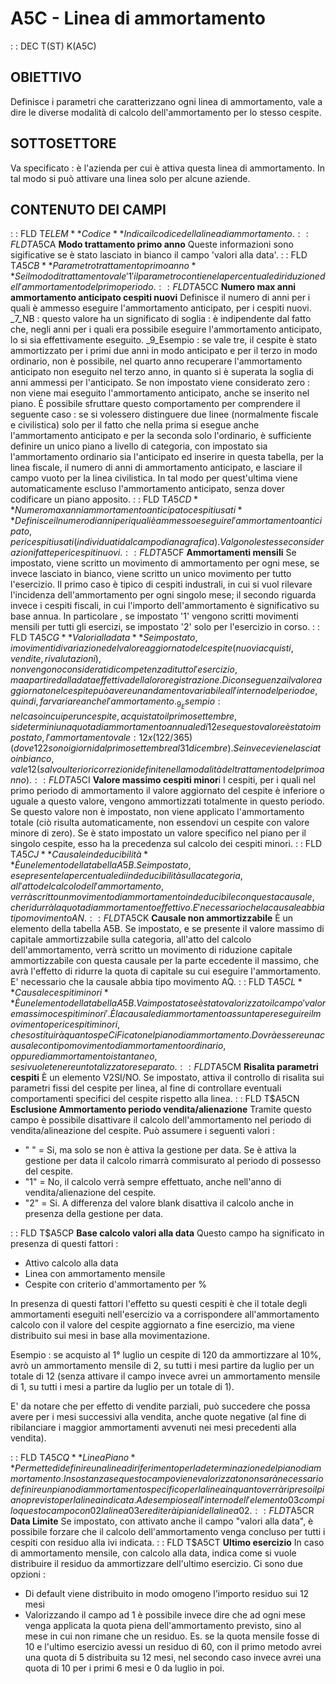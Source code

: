 # A5C - Linea di ammortamento
 :  : DEC T(ST) K(A5C)
## OBIETTIVO
Definisce i parametri che caratterizzano ogni linea di ammortamento, vale a dire le diverse modalità di calcolo dell'ammortamento per lo stesso cespite.
## SOTTOSETTORE
Va specificato :  è l'azienda per cui è attiva questa linea di ammortamento. In tal modo si può attivare una linea solo per alcune aziende.
## CONTENUTO DEI CAMPI
 :  : FLD T$ELEM **Codice**
Indica il codice della linea di ammortamento.
 :  : FLD T$A5CA **Modo trattamento primo anno**
Queste informazioni sono sigificative se è stato lasciato in bianco il campo 'valori alla data'.
 :  : FLD T$A5CB **Parametro trattamento primo anno**
Se il modo di trattamento vale '1' il parametro contiene la percentuale di riduzione dell'ammortamento del primo periodo.
 :  : FLD T$A5CC **Numero max anni ammortamento anticipato cespiti nuovi**
Definisce il numero di anni per i quali è ammesso eseguire l'ammortamento anticipato, per i cespiti nuovi.
_7_NB :  questo valore ha un significato di soglia :  è indipendente dal fatto che, negli anni per i quali era possibile eseguire l'ammortamento anticipato, lo si sia effettivamente eseguito.
_9_Esempio :  se vale tre, il cespite è stato ammortizzato per i primi due anni in modo anticipato e per il terzo in modo ordinario, non è possibile, nel quarto anno recuperare l'ammortamento anticipato non eseguito nel terzo anno, in quanto si è superata la soglia di anni ammessi per l'anticipato.
Se non impostato viene considerato zero :  non viene mai eseguito l'ammortamento anticipato, anche se inserito nel piano.
È possibile sfruttare questo comportamento per comprendere il seguente caso :  se si volessero distinguere due linee (normalmente fiscale e civilistica) solo per il fatto che nella prima si esegue anche l'ammortamento anticipato e per la seconda solo l'ordinario, è sufficiente definire un unico piano a livello di categoria, con impostato sia l'ammortamento ordinario sia l'anticipato ed inserire in questa tabella, per la linea fiscale, il numero di anni di ammortamento anticipato, e lasciare il campo vuoto per la linea civilistica. In tal modo per quest'ultima viene automaticamente escluso l'ammortamento anticipato, senza dover codificare un piano apposito.
 :  : FLD T$A5CD **Numero max anni ammortamento anticipato cespiti usati**
Definisce il numero di anni per i quali è ammesso eseguire l'ammortamento anticipato, per i cespiti usati (individuati dal campo di anagrafica).
Valgono le stesse considerazioni fatte per i cespiti nuovi.
 :  : FLD T$A5CF **Ammortamenti mensili**
Se impostato, viene scritto un movimento di ammortamento per ogni mese, se invece lasciato in bianco, viene scritto un unico movimento per tutto l'esercizio.
Il primo caso è tipico di cespiti industrali, in cui si vuol rilevare l'incidenza dell'ammortamento per ogni singolo mese; il secondo riguarda invece i cespiti fiscali, in cui l'importo dell'ammortamento è significativo su base annua.
In particolare , se impostato '1' vengono scritti movimenti mensili per tutti gli esercizi, se impostato '2' solo per l'esercizio in corso.
 :  : FLD T$A5CG **Valori alla data**
Se impostato, i movimenti di variazione del valore aggiornato del cespite (nuovi acquisti, vendite, rivalutazioni), non vengono considerati di competenza di tutto l'esercizio, ma a partire dalla data effettiva della loro registrazione. Di conseguenza il valore aggiornato nel cespite può avere un andamento variabile all'interno del periodo e, quindi, far variare anche l'ammortamento.
_9_Esempio :  nel caso in cui per un cespite, acquistato il primo settembre, si determini una quota di ammortamento annuale di 12 e se questo valore è stato impostato, l'ammortamento vale :  12 x (122/365) (dove 122 sono i giorni dal primo settembre al 31 dicembre).
Se invece viene lasciato in bianco, vale 12 (salvo ulteriori correzioni definite nella modalità del trattamento del primo anno).
 :  : FLD T$A5CI **Valore massimo cespiti minor**i
I cespiti, per i quali nel primo periodo di ammortamento il valore aggiornato del cespite è inferiore o uguale a questo valore, vengono ammortizzati totalmente in questo periodo.
Se questo valore non è impostato, non viene applicato l'ammortamento totale (ciò risulta automaticamente, non essendovi un cespite con valore minore di zero).
Se è stato impostato un valore specifico nel piano per il singolo cespite, esso ha la precedenza sul calcolo dei cespiti minori.
 :  : FLD T$A5CJ **Causale indeducibilità**
È un elemento della tabella A5B. Se impostato, e se presente la percentuale di indeducibilità sulla categoria, all'atto del calcolo dell'ammortamento, verrà scritto un movimento di ammortamento indeducibile con questa causale, che ridurrà la quota di ammortamento effettivo.
E' necessario che la causale abbia tipo movimento AN.
 :  : FLD T$A5CK **Causale non ammortizzabile**
È un elemento della tabella A5B. Se impostato, e se presente il valore massimo di capitale ammortizzabile sulla categoria, all'atto del calcolo dell'ammortamento, verrà scritto un movimento di riduzione capitale ammortizzabile con questa causale per la parte eccedente il massimo, che avrà l'effetto di ridurre la quota di capitale su cui eseguire l'ammortamento.
E' necessario che la causale abbia tipo movimento AQ.
 :  : FLD T$A5CL **Causale cespiti minori**
È un elemento della tabella A5B. Va impostato se è stato valorizzato il campo 'valore massimo cespiti minori'. È la causale di ammortamento assunta per eseguire il movimento per i cespiti minori, che sostituirà quanto speCiFicato nel piano di ammortamento. Dovrà essere una causale con tipo movimento di ammortamento ordinario, oppure di ammortamento istantaneo, se si vuole tenere un totalizzatore separato.
 :  : FLD T$A5CM **Risalita parametri cespiti**
È un elemento V2SI/NO. Se impostato, attiva il controllo di risalita sui parametri fissi del cespite per linea, al fine di controllare eventuali comportamenti specifici del cespite rispetto alla linea.
 :  : FLD T$A5CN **Esclusione Ammortamento periodo vendita/alienazione**
Tramite questo campo è possibile disattivare il calcolo dell'ammortamento nel periodo di vendita/alineazione del cespite.
Può assumere i seguenti valori : 
-  " " = Si, ma solo se non è attiva la gestione per data. Se è attiva la gestione per data il calcolo rimarrà commisurato al periodo di possesso del cespite.
-  "1" = No, il calcolo verrà sempre effettuato, anche nell'anno di vendita/alienazione del cespite.
-  "2" = Si. A differenza del valore blank disattiva il calcolo anche in presenza della gestione per data.

 :  : FLD T$A5CP **Base calcolo valori alla data**
Questo campo ha significato in presenza di questi fattori : 

-  Attivo calcolo alla data
-  Linea con ammortamento mensile
-  Cespite con criterio d'ammortamento per %

In presenza di questi fattori l'effetto su questi cespiti è che il totale degli ammortamenti eseguiti nell'esercizio va a corrispondere all'ammortamento calcolo con il valore del cespite aggiornato a fine esercizio, ma viene distribuito sui mesi in base alla movimentazione.

Esempio :  se acquisto al 1° luglio un cespite di 120 da ammortizzare al 10%, avrò un ammortamento mensile di 2, su tutti i mesi partire da luglio per un totale di 12 (senza attivare il campo invece avrei un ammortamento mensile di 1, su tutti i mesi a partire da luglio per un totale di 1).

E' da notare che per effetto di vendite parziali, può succedere che possa avere per i mesi successivi alla vendita, anche quote negative (al fine di ribilanciare i maggior ammortamenti avvenuti nei mesi precedenti alla vendita).

 :  : FLD T$A5CQ **Linea Piano**
Permette di definire una linea di riferimento per la determinazione del piano di ammortamento. In sostanza
se questo campo viene valorizzato non sarà necessario definire un piano di ammortamento specifico per la linea
in quanto verrà ripreso il piano previsto per la linea indicata. Ad esempio se all'interno dell'elemento 03 compilo questo
campo con 02 la linea 03 erediterà i piani della linea 02.
 :  : FLD T$A5CR **Data Limite**
Se impostato, con attivato anche il campo "valori alla data", è possibile forzare che il calcolo dell'ammortamento venga concluso per tutti i cespiti con residuo alla ivi indicata.
 :  : FLD T$A5CT **Ultimo esercizio**
In caso di ammortamento mensile, con calcolo alla data, indica come si vuole distribuire il residuo da ammortizzare dell'ultimo esercizio. Ci sono due opzioni : 
-  Di default viene distribuito in modo omogeno l'importo residuo sui 12 mesi
-  Valorizzando il campo ad 1 è possibile invece dire che ad ogni mese venga applicata la quota piena dell'ammortamento previsto, sino al mese in cui non rimane che un residuo.
Es. se la quota mensile fosse di 10 e l'ultimo esercizio avessi un residuo di 60, con il primo
metodo avrei una quota di 5 distribuita su 12 mesi, nel secondo caso invece avrei una quota di 10 per i primi 6 mesi e 0 da luglio in poi.

